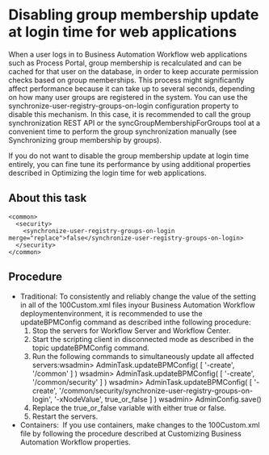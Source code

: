# Disabling group membership update at login time for web applications

When a user logs in to Business Automation Workflow web applications such as
Process Portal, group
membership is recalculated and can be cached for that user on the database, in order to keep
accurate permission checks based on group memberships. This process might significantly affect
performance because it can take up to several seconds, depending on how many user groups are
registered in the system. You can use the
synchronize-user-registry-groups-on-login configuration property to disable
this mechanism. In this case, it is recommended to call the group synchronization REST API or the syncGroupMembershipForGroups tool at a
convenient time to perform the group synchronization manually (see Synchronizing group membership by groups).

If you do not want to disable the group membership update at login time entirely, you can fine
tune its performance by using additional properties described in Optimizing the login time for web applications.

## About this task

```
<common>
  <security>
    <synchronize-user-registry-groups-on-login merge="replace">false</synchronize-user-registry-groups-on-login>
  </security>
</common>
```

## Procedure

- Traditional: To consistently and reliably change the value of the setting in all of the 100Custom.xml files inyour Business Automation Workflow deploymentenvironment, it is recommended to use the updateBPMConfig command as described inthe following procedure:
    1. Stop the servers for Workflow Server and Workflow Center.
    2. Start the scripting client in disconnected mode as described in the topic updateBPMConfig command.
    3. Run the following commands to simultaneously update all affected
servers:wsadmin> AdminTask.updateBPMConfig( [ '-create', '/common' ] )
wsadmin> AdminTask.updateBPMConfig( [ '-create', '/common/security' ] )
wsadmin> AdminTask.updateBPMConfig( [ '-create', '/common/security/synchronize-user-registry-groups-on-login', '-xNodeValue', true\_or\_false ] )
wsadmin> AdminConfig.save()
    4. Replace the true\_or\_false variable with either
true or false.
    5. Restart the servers.
- Containers: 
 If
you use containers, make changes to the 100Custom.xml file by following the
procedure described at Customizing Business Automation Workflow properties.
